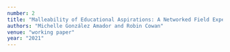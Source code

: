 ```yaml
---
number: 2
title: "Malleability of Educational Aspirations: A Networked Field Experiment in 45 Mexican High Schools"
authors: "Michelle González Amador and Robin Cowan"
venue: "working paper"
year: "2021"
---
```


